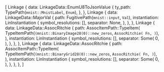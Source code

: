 [
    Linkage {
        data: LinkageData::EnumU8ToJsonValue {
            ty_path: TypePath(`mnist::MnistLabel`, `Enum`),
        },
    },
    Linkage {
        data: LinkageData::MajorVal {
            path: FugitivePath(`mnist::input`, `Val`),
            instantiation: LinInstantiation {
                symbol_resolutions: [],
                separator: None,
            },
        },
    },
    Linkage {
        data: LinkageData::AssocRitchie {
            path: AssocItemPath::TypeItem(
                TypeItemPath(`(mnist::BinaryImage28(0)::new_zeros`, `AssocRitchie(
                    Fn,
                )`),
            ),
            instantiation: LinInstantiation {
                symbol_resolutions: [],
                separator: Some(
                    0,
                ),
            },
        },
    },
    Linkage {
        data: LinkageData::AssocRitchie {
            path: AssocItemPath::TypeItem(
                TypeItemPath(`(mnist::BinaryGrid28(0)::new_zeros`, `AssocRitchie(
                    Fn,
                )`),
            ),
            instantiation: LinInstantiation {
                symbol_resolutions: [],
                separator: Some(
                    0,
                ),
            },
        },
    },
]